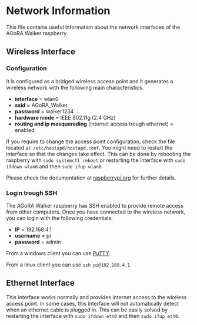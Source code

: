 # Network Information
This file contains useful information about the network interfaces of the AGoRA Walker raspberry.

## Wireless Interface

### Configuration
It is configured as a bridged wireless access point and it generates a wireless network with the following main characteristics. 

* **interface** = wlan0
* **ssid** = AGoRA_Walker
* **password** = walker1234
* **hardware mode** = IEEE 802.11g (2.4 GHz)
* **routing and ip masquerading** (internet access trough ethernet) = enabled

If you require to change the access point configuration, check the file located at: `/etc/hostapd/hostapd.conf`. You might need to restart the interface so that the changes take effect. This can be done by rebooting the raspberry with `sudo systemctl reboot` or restarting the interface with `sudo ifdown wlan0` and then `sudo ifup wlan0`.

Please check the documentation at [raspberrypi.org](https://www.raspberrypi.org/documentation/configuration/wireless/access-point-routed.md) for further details.

### Login trough SSH
The AGoRA Walker raspberry has SSH enabled to provide remote access from other computers. Once you have connected to the wireless network, you can login with the following credentials:

* **IP** = 192.168.4.1
* **username** = pi
* **password** = admin

From a windows client you can use [PuTTY](https://www.chiark.greenend.org.uk/~sgtatham/putty/latest.html).

From a linux client you can use `ssh pi@192.168.4.1`.

## Ethernet Interface
This interface works normally and provides internet access to the wireless access point. In some cases, this interface will not automatically detect when an ethernet cable is plugged in. This can be easily solved by restarting the interface with `sudo ifdown eth0` and then `sudo ifup eth0`.
